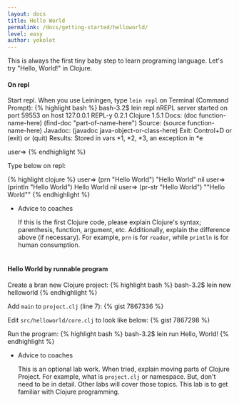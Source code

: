 ```yaml
---
layout: docs
title: Hello World
permalink: /docs/getting-started/helloworld/
level: easy
author: yokolet
---
```


This is always the first tiny baby step to learn programing language.
Let's try "Hello, World!" in Clojure.

#### On repl

Start repl. When you use Leiningen, type `lein repl` on Terminal (Command Prompt):
{% highlight bash %}
bash-3.2$ lein repl
nREPL server started on port 59553 on host 127.0.0.1
REPL-y 0.2.1
Clojure 1.5.1
    Docs: (doc function-name-here)
          (find-doc "part-of-name-here")
  Source: (source function-name-here)
 Javadoc: (javadoc java-object-or-class-here)
    Exit: Control+D or (exit) or (quit)
 Results: Stored in vars *1, *2, *3, an exception in *e

user=>
{% endhighlight %}

Type below on repl:

{% highlight clojure %}
user=> (prn "Hello World")
"Hello World"
nil
user=> (println "Hello World")
Hello World
nil
user=> (pr-str "Hello World")
"\"Hello World\""
{% endhighlight %}

- Advice to coaches

    If this is the first Clojure code, please explain Clojure's syntax; parenthesis, function, argument, etc.
    Additionally, explain the difference above (if necessary). For example, `prn` is for `reader`, while `println` is for human consumption. <br/><br/>


#### Hello World by runnable program
Create a bran new Clojure project:
{% highlight bash %}
bash-3.2$ lein new helloworld
{% endhighlight %}

Add `main` to `project.clj` (line 7):
{% gist 7867336 %}

Edit `src/helloworld/core.clj` to look like below: {% gist 7867298 %} 

Run the program:
{% highlight bash %}
bash-3.2$ lein run
Hello, World!
{% endhighlight %}

- Advice to coaches

    This is an optional lab work. When tried, explain moving parts of Clojure Project. For example, what is `project.clj` or namespace. But, don't need to be in detail. Other labs will cover those topics. This lab is to get familiar with Clojure programming.